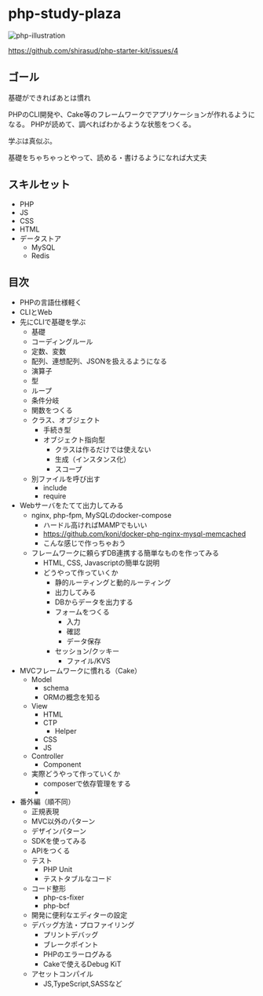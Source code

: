 # php-study-plaza

![php-illustration](https://user-images.githubusercontent.com/5633085/59142183-0bd4d080-89f5-11e9-93b5-997fd06f46f8.png)

https://github.com/shirasud/php-starter-kit/issues/4

## ゴール

基礎ができればあとは慣れ

PHPのCLI開発や、Cake等のフレームワークでアプリケーションが作れるようになる。
PHPが読めて、調べればわかるような状態をつくる。

学ぶは真似ぶ。

基礎をちゃちゃっとやって、読める・書けるようになれば大丈夫

## スキルセット

- PHP
- JS
- CSS
- HTML
- データストア
    - MySQL
    - Redis

## 目次

- PHPの言語仕様軽く
- CLIとWeb
- 先にCLIで基礎を学ぶ
    - 基礎
    - コーディングルール
    - 定数、変数
    - 配列、連想配列、JSONを扱えるようになる
    - 演算子
    - 型
    - ループ
    - 条件分岐
    - 関数をつくる
    - クラス、オブジェクト
        - 手続き型
        - オブジェクト指向型
            - クラスは作るだけでは使えない
            - 生成（インスタンス化）
            - スコープ
    - 別ファイルを呼び出す
        - include
        - require
- Webサーバをたてて出力してみる
    - nginx, php-fpm, MySQLのdocker-compose
        - ハードル高ければMAMPでもいい
        - https://github.com/koni/docker-php-nginx-mysql-memcached
        - こんな感じで作っちゃおう
    - フレームワークに頼らずDB連携する簡単なものを作ってみる
        - HTML, CSS, Javascriptの簡単な説明
        - どうやって作っていくか
            - 静的ルーティングと動的ルーティング
            - 出力してみる
            - DBからデータを出力する
            - フォームをつくる
                - 入力
                - 確認
                - データ保存
            - セッション/クッキー
                - ファイル/KVS
- MVCフレームワークに慣れる（Cake）
    - Model
        - schema
        - ORMの概念を知る
    - View
        - HTML
        - CTP
            - Helper
        - CSS
        - JS
    - Controller
        - Component
    - 実際どうやって作っていくか
        - composerで依存管理をする
        -
- 番外編（順不同）
    - 正規表現
    - MVC以外のパターン
    - デザインパターン
    - SDKを使ってみる
    - APIをつくる
    - テスト
        - PHP Unit
        - テストタブルなコード
    - コード整形
        - php-cs-fixer
        - php-bcf
    - 開発に便利なエディターの設定
    - デバッグ方法・プロファイリング
        - プリントデバッグ
        - ブレークポイント
        - PHPのエラーログみる
        - Cakeで使えるDebug KiT
    - アセットコンパイル
        - JS,TypeScript,SASSなど

